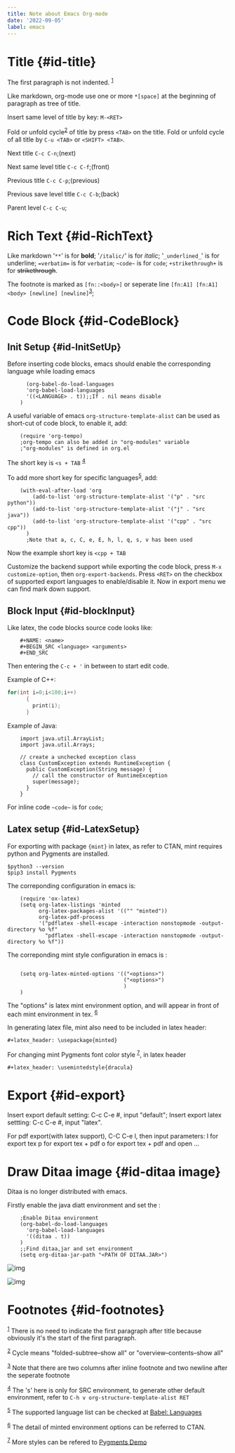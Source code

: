 ```yaml
---
title: Note about Emacs Org-mode
date: '2022-09-05'
label: emacs
---
```


[//]: # (# Table of Contents)

[//]: # ()
[//]: # (1.  [Title]&#40;#org6b6bf22&#41;)

[//]: # (2.  [Rich Text]&#40;#org924b17d&#41;)

[//]: # (3.  [Code Block]&#40;#org83a4e74&#41;)

[//]: # (    1.  [Init Setup]&#40;#org8b43609&#41;)

[//]: # (    2.  [Block Input]&#40;#org252e4b1&#41;)

[//]: # (    3.  [Latex setup]&#40;#orga2f667c&#41;)

[//]: # (4.  [Export]&#40;#org6d79c98&#41;)

[//]: # (5.  [Draw Ditaa image]&#40;#orgc5ce1f0&#41;)



<a id="org6b6bf22"></a>

# Title {#id-title}

The first paragraph is not indented.
<sup><a id="fnr.1" class="footref" href="#fn.1" role="doc-backlink">1</a></sup>

Like markdown, org-mode use one or more `*[space]` at the beginning of paragraph as tree of title.

Insert same level of title by key: `M-<RET>`

Fold or unfold cycle<sup><a id="fnr.2" class="footref" href="#fn.2" role="doc-backlink">2</a></sup> of title by press `<TAB>` on the title. Fold or unfold cycle of all title by `C-u <TAB>` or `<SHIFT> <TAB>`.

Next title `C-c C-n`;(next)

Next same level title `C-c C-f`;(front)

Previous title `C-c C-p`;(previous)

Previous save level title `C-c C-b`;(back)

Parent level `C-c C-u`;


<a id="org924b17d"></a>

# Rich Text {#id-RichText}

Like markdown '`**`' is for **bold**; '`/italic/`' is for *italic*; '`_underlined_`' is for <span class="underline">underline</span>; `=verbatim=` is for `verbatim`; `~code~` is for `code`; `+strikethrough+` is for <del>strikethrough</del>.

The footnote is marked as `[fn::<body>]` or seperate line `[fn:A1] [fn:A1]<body> [newline] [newline]`<sup><a id="fnr.3" class="footref" href="#fn.3" role="doc-backlink">3</a></sup>;


<a id="org83a4e74"></a>

# Code Block {#id-CodeBlock}


<a id="org8b43609"></a>

## Init Setup {#id-InitSetUp}

Before inserting code blocks, emacs should enable the corresponding language while loading emacs
```elisp
      (org-babel-do-load-languages
      'org-babel-load-languages
      '((<LANGUAGE> . t));;If . nil means disable
    )
```
A useful variable of emacs `org-structure-template-alist` can be used as short-cut of code block,
to enable it, add:
```elisp
    (require 'org-tempo)
    ;org-tempo can also be added in "org-modules" variable
    ;"org-modules" is defined in org.el
```
The short key is `<s + TAB`
<sup><a id="fnr.4" class="footref" href="#fn.4" role="doc-backlink">4</a></sup>

To add more short key for specific languages<sup><a id="fnr.5" class="footref" href="#fn.5" role="doc-backlink">5</a></sup>, add:
```elisp
    (with-eval-after-load 'org
        (add-to-list 'org-structure-template-alist '("p" . "src python"))
        (add-to-list 'org-structure-template-alist '("j" . "src java"))
        (add-to-list 'org-structure-template-alist '("cpp" . "src cpp"))
      )
      ;Note that a, c, C, e, E, h, l, q, s, v has been used
```
Now the example short key is `<cpp + TAB`

Customize the backend support while exporting the code block,
press `M-x customize-option`, then `org-export-backends`.
Press `<RET>` on the checkbox of supported export languages to enable/disable it.
Now in export menu we can find mark down support.


<a id="org252e4b1"></a>

## Block Input {#id-blockInput}

Like latex, the code blocks source code looks like:

```emacs
    #+NAME: <name>
    #+BEGIN_SRC <language> <arguments>
    #+END_SRC
```


Then entering the `C-c + '` in between to start edit code.

Example of C++:
```cpp
for(int i=0;i<100;i++)
      {
        print(i);
      }
```
    

Example of Java:
```java[class="line-numbers"]
    import java.util.ArrayList;
    import java.util.Arrays;
    
    // create a unchecked exception class
    class CustomException extends RuntimeException {
      public CustomException(String message) {
        // call the constructor of RuntimeException
        super(message);
      }
    }
```

For inline code `~code~` is for `code`;


<a id="orga2f667c"></a>

## Latex setup {#id-LatexSetup}

For exporting with package `{mint}` in latex, as refer to CTAN, mint requires python and Pygments are installed.

    $python3 --version
    $pip3 install Pygments

The correponding configuration in emacs is:
```elisp
    (require 'ox-latex)
    (setq org-latex-listings 'minted
          org-latex-packages-alist '(("" "minted"))
          org-latex-pdf-process
          '("pdflatex -shell-escape -interaction nonstopmode -output-directory %o %f"
            "pdflatex -shell-escape -interaction nonstopmode -output-directory %o %f"))

```

The correponding mint style configuration in emacs is :
```elisp

    (setq org-latex-minted-options '(("<options>")
                                     ("<options>")
                                     )
    )

```
The "options" is latex mint environment option,
and will appear in front of each mint environment in tex.
<sup><a id="fnr.6" class="footref" href="#fn.6" role="doc-backlink">6</a></sup>

In generating latex file, mint also need to be included in latex header:


    #+latex_header: \usepackage{minted}

For changing mint Pygments font color style
<sup><a id="fnr.7" class="footref" href="#fn.7" role="doc-backlink">7</a></sup>, in latex header

    #+latex_header: \usemintedstyle{dracula}


<a id="org6d79c98"></a>

# Export {#id-export}

Insert export default setting: C-c C-e #, input "default";
Insert export latex settting: C-c C-e #, input "latex".

For pdf export(with latex support), C-C C-e l,
then input parameters:
l for export tex
p for export tex + pdf
o for export tex + pdf and open
&#x2026;


<a id="orgc5ce1f0"></a>

# Draw Ditaa image {#id-ditaa image}

Ditaa is no longer distributed with emacs.

Firstly enable the java diatt environment
and set the :
```elisp
    ;Enable Ditaa environment
    (org-babel-do-load-languages
      'org-babel-load-languages
      '((ditaa . t))
    )
    ;;Find ditaa,jar and set environment
    (setq org-ditaa-jar-path "<PATH OF DITAA.JAR>")

```

![img](figure/cycle1.png)

![img](figure/cycle2.png)


# Footnotes {#id-footnotes}

<sup><a id="fn.1" href="#fnr.1">1</a></sup> There is no need to indicate the first paragraph after title because obviously it's the start of the first paragraph.

<sup><a id="fn.2" href="#fnr.2">2</a></sup> Cycle means "folded-subtree–show all" or "overview–contents–show all"

<sup><a id="fn.3" href="#fnr.3">3</a></sup> Note that there are two columns after inline footnote and two newline after the seperate footnote

<sup><a id="fn.4" href="#fnr.4">4</a></sup> The 's' here is only for SRC environment, to generate other default environment, refer to `C-h v org-structure-template-alist RET`

<sup><a id="fn.5" href="#fnr.5">5</a></sup> The supported language list can be checked at [Babel: Languages](https://orgmode.org/worg/org-contrib/babel/languages/index.html)

<sup><a id="fn.6" href="#fnr.6">6</a></sup> The detail of minted environment options can be referred to CTAN.

<sup><a id="fn.7" href="#fnr.7">7</a></sup> More styles can be refered  to [Pygments Demo](https://pygments.org/demo/)

